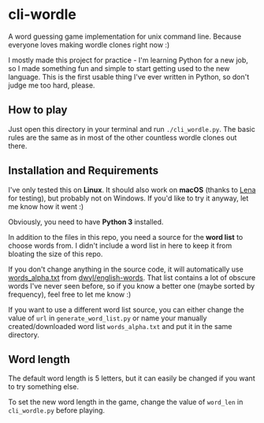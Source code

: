 # cli-wordle

A word guessing game implementation for unix command line. Because everyone loves making wordle clones right now :)

I mostly made this project for practice - I'm learning Python for a new job, so I made something fun and simple to start getting used to the new language. This is the first usable thing I've ever written in Python, so don't judge me too hard, please.

## How to play

Just open this directory in your terminal and run `./cli_wordle.py`. The basic rules are the same as in most of the other countless wordle clones out there.

## Installation and Requirements

I've only tested this on **Linux**. It should also work on **macOS** (thanks to [Lena](https://github.com/lenaschimmel/) for testing), but probably not on Windows. If you'd like to try it anyway, let me know how it went :)

Obviously, you need to have **Python 3** installed.

In addition to the files in this repo, you need a source for the **word list** to choose words from. I didn't include a word list in here to keep it from bloating the size of this repo.

If you don't change anything in the source code, it will automatically use [words_alpha.txt](https://github.com/dwyl/english-words/raw/master/words_alpha.txt) from [dwyl/english-words](https://github.com/dwyl/english-words/). That list contains a lot of obscure words I've never seen before, so if you know a better one (maybe sorted by frequency), feel free to let me know :)

If you want to use a different word list source, you can either change the value of `url` in `generate_word_list.py` or name your manually created/downloaded word list `words_alpha.txt` and put it in the same directory.

## Word length
The default word length is 5 letters, but it can easily be changed if you want to try something else.

To set the new word length in the game, change the value of `word_len` in `cli_wordle.py` before playing.